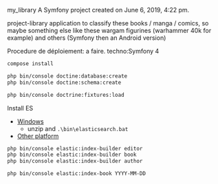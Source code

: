 my_library
A Symfony project created on June 6, 2019, 4:22 pm.

project-library application to classify these books / manga / comics, so maybe something else like these wargam figurines (warhammer 40k for example) and others (Symfony then an Android version)

Procedure de déploiement: a faire. techno:Symfony 4

```bash
compose install

php bin/console doctine:database:create
php bin/console doctine:schema:create

php bin/console doctrine:fixtures:load
```
Install ES
- [Windows](https://artifacts.elastic.co/downloads/elasticsearch/elasticsearch-7.6.2-windows-x86_64.zip)
  - unzip and `.\bin\elasticsearch.bat`
- [Other platform](https://www.elastic.co/guide/en/elasticsearch/reference/current/install-elasticsearch.html)

```bash
php bin/console elastic:index-builder editor
php bin/console elastic:index-builder book
php bin/console elastic:index-builder author

php bin/console elastic:index-book YYYY-MM-DD
```